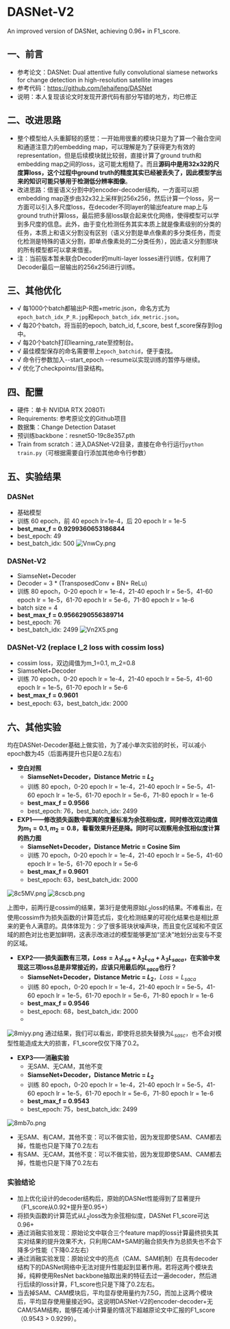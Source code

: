 # DASNet-V2
An improved version of DASNet, achieving 0.96+ in F1_score.

## 一、前言
- 参考论文：DASNet: Dual attentive fully convolutional siamese networks for change detection in high-resolution satellite images
- 参考代码：https://github.com/lehaifeng/DASNet
- 说明：本人复现该论文时发现开源代码有部分写错的地方，均已修正

## 二、改进思路
-  整个模型给人头重脚轻的感觉：一开始用很重的模块只是为了算一个融合空间和通道注意力的embedding map，可以理解是为了获得更为有效的representation，但是后续模块就比较弱，直接计算了ground truth和embedding map之间的loss，这可能太粗糙了。而且**源码中是用32x32的尺度算loss，这个过程中ground truth的精度其实已经被丢失了，因此模型学出来的知识可能只够用于检测低分辨率图像**。
-  改进思路：借鉴语义分割中的encoder-decoder结构，一方面可以把embedding map逐步由32x32上采样到256x256，然后计算一个loss，另一方面可以引入多尺度loss，在decoder不同layer的输出feature map上与ground truth计算loss，最后把多层loss联合起来优化网络，使得模型可以学到多尺度的信息。此外，由于变化检测任务其实本质上就是像素级别的分类的任务，本质上和语义分割没有区别（语义分割是单点像素的多分类任务，而变化检测是特殊的语义分割，即单点像素处的二分类任务），因此语义分割那块的所有模型都可以拿来借鉴。
-  注：当前版本暂未联合Decoder的multi-layer losses进行训练，仅利用了Decoder最后一层输出的256x256进行训练。

## 三、其他优化
-  √ 每1000个batch都输出P-R图+metric.json，命名方式为`epoch_batch_idx_P_R.jpg`和`epoch_batch_idx_metric.json`。
-  √ 每20个batch，将当前的epoch, batch_id, f_score, best f_score保存到log中。
-  √ 每20个batch打印learning_rate至控制台。
-  √ 最佳模型保存的命名需要带上`epoch_batchid`，便于查找。
-  √ 命令行参数加入--start_epoch --resume以实现训练的暂停与继续。
-  √ 优化了checkpoints/目录结构。

## 四、配置
- 硬件：单卡 NVIDIA RTX 2080Ti
- Requirements: 参考原论文的Github项目
- 数据集：Change Detection Dataset
- 预训练backbone：resnet50-19c8e357.pth
- Train from scratch：进入DASNet-V2目录，直接在命令行运行`python train.py`（可根据需要自行添加其他命令行参数）

## 五、实验结果
### DASNet
- 基础模型
- 训练 60 epoch，前 40 epoch lr=1e-4，后 20 epoch lr = 1e-5
- **best_max_f = 0.9299360653186844**
- best_epoch:  49
- best_batch_idx:  500
![VnwCy.png](https://i.328888.xyz/img/2022/12/04/VnwCy.png)

### DASNet-V2
- SiamseNet+Decoder
- Decoder = 3 * (TransposedConv + BN+ ReLu)
- 训练 80 epoch，0-20 epoch lr = 1e-4，21-40 epoch lr = 5e-5，41-60 epoch lr = 1e-5，61-70 epoch lr = 5e-6，71-80 epoch lr = 1e-6
- batch size = 4
- **best_max_f = 0.9566290556389714**
- best_epoch:  76
- best_batch_idx:  2499
![Vn2X5.png](https://i.328888.xyz/img/2022/12/04/Vn2X5.png)

### DASNet-V2 (replace l_2 loss with cossim loss)
- cossim loss，双边阈值为m_1=0.1, m_2=0.8
- SiamseNet+Decoder
- 训练 70 epoch，0-20 epoch lr = 1e-4，21-40 epoch lr = 5e-5，41-60 epoch lr = 1e-5，61-70 epoch lr = 5e-6
- **best_max_f = 0.9601**
- best_epoch:  63，best_batch_idx: 2000

## 六、其他实验
均在DASNet-Decoder基础上做实验，为了减小单次实验的时长，可以减小epoch数为45（后面再提升也只是0.2左右）

- **空白对照**
  - **SiamseNet+Decoder，Distance Metric = $L_2$**
  - 训练 80 epoch，0-20 epoch lr = 1e-4，21-40 epoch lr = 5e-5，41-60 epoch lr = 1e-5，61-70 epoch lr = 5e-6，71-80 epoch lr = 1e-6
  - **best_max_f = 0.9566**
  - best_epoch:  76，best_batch_idx:  2499
- **EXP1——修改损失函数中距离的度量标准为余弦相似度，同时修改双边阈值为$m_1=0.1, m_2=0.8$，看看效果升还是降。同时可以观察用余弦相似度计算的热力图**
  - **SiamseNet+Decoder，Distance Metric = Cosine Sim**
  - 训练 70 epoch，0-20 epoch lr = 1e-4，21-40 epoch lr = 5e-5，41-60 epoch lr = 1e-5，61-70 epoch lr = 5e-6
  - **best_max_f = 0.9601**
  - best_epoch:  63，best_batch_idx: 2000

![8c5MV.png](https://i.328888.xyz/2023/01/31/8c5MV.png)
![8cscb.png](https://i.328888.xyz/2023/01/31/8cscb.png)

上图中，前两行是cossim的结果，第3行是使用原始$L_2$loss的结果。不难看出，在使用cossim作为损失函数的计算范式后，变化检测结果的可视化结果也是相比原来的更令人满意的。具体体现为：少了很多斑块状噪声块，而且变化区域和不变区域的颜色对比也更加鲜明，这表示改进过的模型能够更加“坚决”地划分出变与不变的区域。

- **EXP2——损失函数有三项，$Loss = λ_1L_{sa} + λ_2L_{ca} + λ_3L_{saca}$，在实验中发现这三项loss总是非常接近的，应该只用最后的$L_{saca}$也行？**
  - **SiamseNet+Decoder，Distance Metric = $L_2$**，$Loss = L_{saca}$
  - 训练 80 epoch，0-20 epoch lr = 1e-4，21-40 epoch lr = 5e-5，41-60 epoch lr = 1e-5，61-70 epoch lr = 5e-6，71-80 epoch lr = 1e-6
  - **best_max_f = 0.9546**
  - best_epoch:  68，best_batch_idx: 2000
  - 
![8miyy.png](https://i.328888.xyz/2023/01/31/8miyy.png)
通过结果，我们可以看出，即使将总损失替换为$L_{sasc}$，也不会对模型性能造成太大的损害，F1_score仅仅下降了0.2。

- **EXP3——消融实验**
  - 无SAM、无CAM，其他不变
   - **SiamseNet+Decoder，Distance Metric = $L_2$**
   - 训练 80 epoch，0-20 epoch lr = 1e-4，21-40 epoch lr = 5e-5，41-60 epoch lr = 1e-5，61-70 epoch lr = 5e-6，71-80 epoch lr = 1e-6
   - **best_max_f = 0.9543**
   - best_epoch:  75，best_batch_idx:  2499

![8mb7o.png](https://i.328888.xyz/2023/01/31/8mb7o.png)
- 无SAM、有CAM，其他不变：可以不做实验，因为发现即使SAM、CAM都去掉，性能也只是下降了0.2左右
- 有SAM、无CAM，其他不变：可以不做实验，因为发现即使SAM、CAM都去掉，性能也只是下降了0.2左右

### 实验结论
- 加上优化设计的decoder结构后，原始的DASNet性能得到了显著提升（F1_score从0.92+提升至0.95+）
- 将损失函数的计算范式从$L_2$loss改为余弦相似度，DASNet F1_score可达0.96+
- 通过消融实验发现：原始论文中联合三个feature map的loss计算最终损失其实对结果的提升效果不大，只利用CAM+SAM的融合损失作为总损失也不会下降多少性能（下降0.2左右）
- 通过消融实验发现：原始论文中的亮点（CAM、SAM机制）在具有decoder结构下的DASNet网络中无法对提升性能起到显著作用。若将这两个模块去掉，纯粹使用ResNet backbone抽取出来的特征去过一遍decoder，然后进行后续的loss计算，F1_score也只是下降了0.2左右。
- 当去掉SAM、CAM模块后，平均显存使用量约为7.5G，而加上这两个模块后，平均显存使用量接近9G。这说明DASNet-V2的encoder-decoder+无CAM/SAM结构，能够在减小计算量的情况下超越原论文中汇报的F1_score（0.9543 > 0.9299）。


